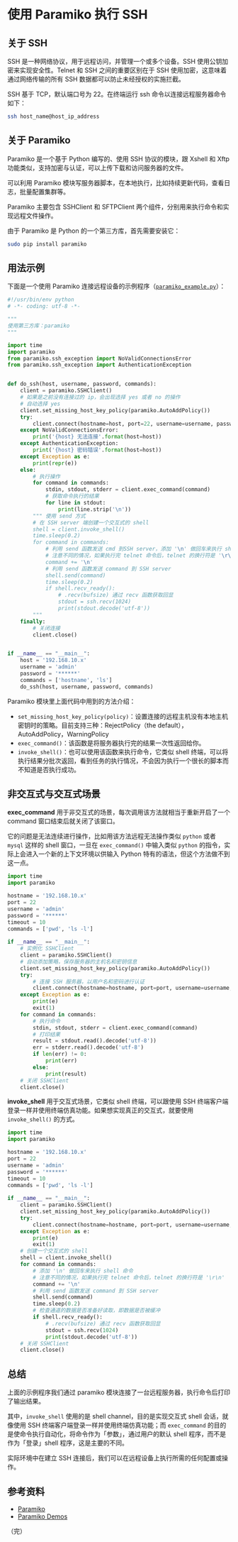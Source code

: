 # 使用 Paramiko 执行 SSH

## 关于 SSH

SSH 是一种网络协议，用于远程访问，并管理一个或多个设备。SSH 使用公钥加密来实现安全性。Telnet 和 SSH 之间的重要区别在于 SSH 使用加密，这意味着通过网络传输的所有 SSH 数据都可以防止未经授权的实施拦截。

SSH 基于 TCP，默认端口号为 22。在终端运行 ssh 命令以连接远程服务器命令如下：

```bash
ssh host_name@host_ip_address
```

## 关于 Paramiko

Paramiko 是一个基于 Python 编写的、使用 SSH 协议的模块，跟 Xshell 和 Xftp 功能类似，支持加密与认证，可以上传下载和访问服务器的文件。

可以利用 Paramiko 模块写服务器脚本，在本地执行，比如持续更新代码，查看日志，批量配置集群等。

Paramiko 主要包含 SSHClient 和 SFTPClient 两个组件，分别用来执行命令和实现远程文件操作。

由于 Paramiko 是 Python 的一个第三方库，首先需要安装它：

```bash
sudo pip install paramiko
```

## 用法示例

下面是一个使用 Paramiko 连接远程设备的示例程序（[`paramiko_example.py`](https://github.com/wenyuan/practice-in-python/blob/main/devops-case/paramiko_example.py)）：

```python
#!/usr/bin/env python
# -*- coding: utf-8 -*-

"""
使用第三方库：paramiko
"""

import time
import paramiko
from paramiko.ssh_exception import NoValidConnectionsError
from paramiko.ssh_exception import AuthenticationException


def do_ssh(host, username, password, commands):
    client = paramiko.SSHClient()
    # 如果是之前没有连接过的 ip，会出现选择 yes 或者 no 的操作
    # 自动选择 yes
    client.set_missing_host_key_policy(paramiko.AutoAddPolicy())
    try:
        client.connect(hostname=host, port=22, username=username, password=password)
    except NoValidConnectionsError:
        print('{host} 无法连接'.format(host=host))
    except AuthenticationException:
        print('{host} 密码错误'.format(host=host))
    except Exception as e:
        print(repr(e))
    else:
        # 执行操作
        for command in commands:
            stdin, stdout, stderr = client.exec_command(command)
            # 获取命令执行的结果
            for line in stdout:
                print(line.strip('\n'))
        """ 使用 send 方式
        # 在 SSH server 端创建一个交互式的 shell
        shell = client.invoke_shell()
        time.sleep(0.2)
        for command in commands:
            # 利用 send 函数发送 cmd 到SSH server，添加 '\n' 做回车来执行 shell 命令
            # 注意不同的情况，如果执行完 telnet 命令后，telnet 的换行符是 '\r\n'
            command += '\n'
            # 利用 send 函数发送 command 到 SSH server
            shell.send(command)
            time.sleep(0.2)
            if shell.recv_ready():
                # .recv(bufsize) 通过 recv 函数获取回显
                stdout = ssh.recv(1024)
                print(stdout.decode('utf-8'))
        """
    finally:
        # 关闭连接
        client.close()


if __name__ == "__main__":
    host = '192.168.10.x'
    username = 'admin'
    password = '******'
    commands = ['hostname', 'ls']
    do_ssh(host, username, password, commands)
```

Paramiko 模块里上面代码中用到的方法介绍：

* `set_missing_host_key_policy(policy)`：设置连接的远程主机没有本地主机密钥时的策略。目前支持三种：RejectPolicy（the default），AutoAddPolicy，WarningPolicy
* `exec_command()`：该函数是将服务器执行完的结果一次性返回给你。
* `invoke_shell()`：也可以使用该函数来执行命令，它类似 shell 终端，可以将执行结果分批次返回，看到任务的执行情况，不会因为执行一个很长的脚本而不知道是否执行成功。

## 非交互式与交互式场景

**exec_command** 用于非交互式的场景，每次调用该方法就相当于重新开启了一个 command 窗口结束后就关闭了该窗口。

它的问题是无法连续进行操作，比如用该方法远程无法操作类似 `python` 或者 `mysql` 这样的 shell 窗口，一旦在 `exec_command()` 中输入类似 `python` 的指令，实际上会进入一个新的上下文环境以供输入 Python 特有的语法，但这个方法做不到这一点。

```python
import time
import paramiko

hostname = '192.168.10.x'
port = 22
username = 'admin'
password = '******'
timeout = 10
commands = ['pwd', 'ls -l']
 
if __name__ == "__main__":
    # 实例化 SSHClient
    client = paramiko.SSHClient()
    # 自动添加策略，保存服务器的主机名和密钥信息
    client.set_missing_host_key_policy(paramiko.AutoAddPolicy())
    try:
        # 连接 SSH 服务器，以用户名和密码进行认证
        client.connect(hostname=hostname, port=port, username=username, password=password, timeout=timeout)
    except Exception as e:
        print(e)
        exit(1)
    for command in commands:
        # 执行命令
        stdin, stdout, stderr = client.exec_command(command)
        # 打印结果
        result = stdout.read().decode('utf-8'))
        err = stderr.read().decode('utf-8')
        if len(err) != 0:
            print(err)
        else:
            print(result)
    # 关闭 SSHClient
    client.close()
```


**invoke_shell** 用于交互式场景，它类似 shell 终端，可以跟使用 SSH 终端客户端登录一样并使用终端仿真功能。如果想实现真正的交互式，就要使用 `invoke_shell()` 的方式。

```python
import time
import paramiko

hostname = '192.168.10.x'
port = 22
username = 'admin'
password = '******'
timeout = 10
commands = ['pwd', 'ls -l']
 
if __name__ == "__main__":
    client = paramiko.SSHClient()
    client.set_missing_host_key_policy(paramiko.AutoAddPolicy())
    try:
        client.connect(hostname=hostname, port=port, username=username, password=password, timeout=timeout)
    except Exception as e:
        print(e)
        exit(1)
    # 创建一个交互式的 shell
    shell = client.invoke_shell()
    for command in commands:
        # 添加 '\n' 做回车来执行 shell 命令
        # 注意不同的情况，如果执行完 telnet 命令后，telnet 的换行符是 '\r\n'
        command += '\n'
        # 利用 send 函数发送 command 到 SSH server
        shell.send(command)
        time.sleep(0.2)
        # 检查通道的数据是否准备好读取，即数据是否被缓冲
        if shell.recv_ready():
            # .recv(bufsize) 通过 recv 函数获取回显
            stdout = ssh.recv(1024)
            print(stdout.decode('utf-8'))
    # 关闭 SSHClient
    client.close()
```

## 总结

上面的示例程序我们通过 paramiko 模块连接了一台远程服务器，执行命令后打印了输出结果。

其中，`invoke_shell` 使用的是 shell channel，目的是实现交互式 shell 会话，就像使用 SSH 终端客户端登录一样并使用终端仿真功能；而 `exec_command` 的目的是使命令执行自动化，将命令作为「参数」，通过用户的默认 shell 程序，而不是作为「登录」shell 程序，这是主要的不同。

实际环境中在建立 SSH 连接后，我们可以在远程设备上执行所需的任何配置或操作。

## 参考资料

* [Paramiko](http://www.paramiko.org/)
* [Paramiko Demos](https://github.com/paramiko/paramiko/tree/master/demos)

（完）
